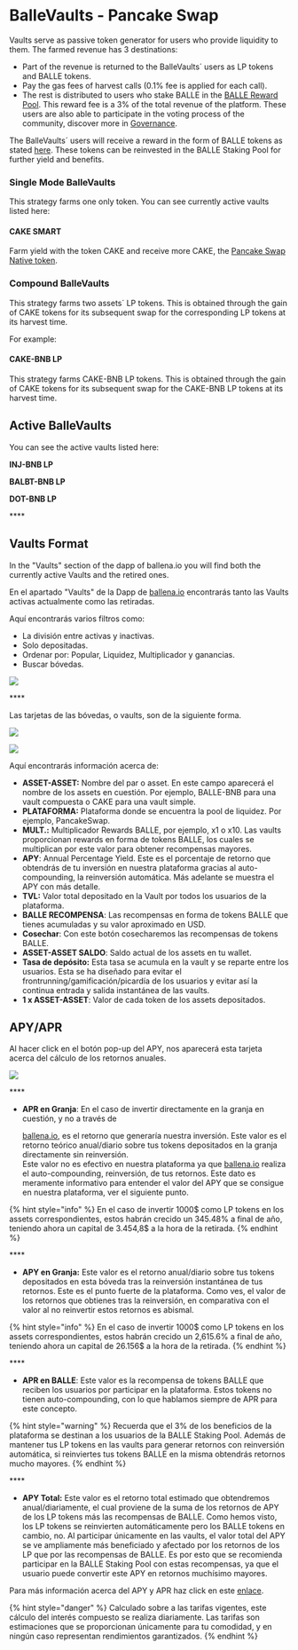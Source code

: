 # BalleVaults - Pancake Swap

Vaults serve as passive token generator for users who provide liquidity to them. The farmed revenue has 3 destinations:

* Part of the revenue is returned to the BalleVaults´ users as LP tokens and BALLE tokens.
* Pay the gas fees of harvest calls \(0.1% fee is applied for each call\).
* The rest is distributed to users who stake BALLE in the [BALLE Reward Pool](balle-staking-pool.md). This reward fee is a 3% of the total revenue of the platform. These users are also able to participate in the voting process of the community, discover more in [Governance](../governance.md).



The BalleVaults´ users will receive a reward in the form of BALLE tokens as stated [here](../tokenomics.md#platform-users-distribution-yield-optimizer-app). These tokens can be reinvested in the BALLE Staking Pool for further yield and benefits.



### Single Mode BalleVaults

This strategy farms one only token. You can see currently active vaults listed here:

#### CAKE SMART

Farm yield with the token CAKE and receive more CAKE, the [Pancake Swap Native token](https://exchange.pancakeswap.finance/#/swap).



### Compound BalleVaults

This strategy farms two assets´ LP tokens. This is obtained through the gain of CAKE tokens for its subsequent swap for the corresponding LP tokens at its harvest time.

For example:

#### CAKE-BNB LP

This strategy farms CAKE-BNB LP tokens. This is obtained through the gain of CAKE tokens for its subsequent swap for the CAKE-BNB LP tokens at its harvest time.



## Active BalleVaults

You can see the active vaults listed here:

**INJ-BNB LP**

**BALBT-BNB LP**

**DOT-BNB LP**

\*\*\*\*

## Vaults Format

In the "Vaults" section of the dapp of ballena.io you will find both the currently active Vaults and the retired ones.

En el apartado "Vaults" de la Dapp de [ballena.io](https://ballena.io/) encontrarás tanto las Vaults activas actualmente como las retiradas.

Aquí encontrarás varios filtros como:

* La división entre activas y inactivas.
* Solo depositadas.
* Ordenar por: Popular, Liquidez, Multiplicador y ganancias.
* Buscar bóvedas.



![](../../.gitbook/assets/image%20%2827%29.png)

\*\*\*\*

Las tarjetas de las bóvedas, o vaults, son de la siguiente forma. 



![](../../.gitbook/assets/image%20%2822%29.png)

![](../../.gitbook/assets/image%20%2821%29.png)



Aquí encontrarás información acerca de:

* **ASSET-ASSET:** Nombre del par o asset. En este campo aparecerá el nombre de los assets en cuestión. Por ejemplo, BALLE-BNB para una vault compuesta o CAKE para una vault simple.
* **PLATAFORMA:** Plataforma donde se encuentra la pool de liquidez. Por ejemplo, PancakeSwap.
* **MULT.:** Multiplicador Rewards BALLE, por ejemplo, x1 o x10. Las vaults proporcionan rewards en forma de tokens BALLE, los cuales se multiplican por este valor para obtener recompensas mayores. 
* **APY**: Annual Percentage Yield. Este es el porcentaje de retorno que obtendrás de tu inversión en nuestra plataforma gracias al auto-compounding, la reinversión automática. Más adelante se muestra el APY con más detalle.
* **TVL:** Valor total depositado en la Vault por todos los usuarios de la plataforma.
* **BALLE RECOMPENSA**: Las recompensas en forma de tokens BALLE que tienes acumuladas y su valor aproximado en USD.
* **Cosechar**: Con este botón cosecharemos las recompensas de tokens BALLE.
* **ASSET-ASSET SALDO**: Saldo actual de los assets en tu wallet.
* **Tasa de depósito:** Esta tasa se acumula en la vault y se reparte entre los usuarios. Esta se ha diseñado para evitar el frontrunning/gamificación/picardía de los usuarios y evitar así la continua entrada y salida instantánea de las vaults.
* **1 x ASSET-ASSET**: Valor de cada token de los assets depositados.

## APY/APR

Al hacer click en el botón pop-up del APY, nos aparecerá esta tarjeta acerca del cálculo de los retornos anuales.

![](../../.gitbook/assets/image%20%2828%29.png)

\*\*\*\*

* **APR en Granja**: En el caso de invertir directamente en la granja en cuestión, y no a través de 

  [ballena.io](https://ballena.io/), es el retorno que generaría nuestra inversión. Este valor es el retorno teórico anual/diario sobre tus tokens depositados en la granja directamente sin reinversión.   
  Este valor no es efectivo en nuestra plataforma ya que [ballena.io](https://ballena.io/) realiza el auto-compounding, reinversión, de tus retornos. Este dato es meramente informativo para entender el valor del APY que se consigue en nuestra plataforma, ver el siguiente punto.

{% hint style="info" %}
En el caso de invertir 1000$ como LP tokens en los assets correspondientes, estos habrán crecido un 345.48% a final de año, teniendo ahora un capital de 3.454,8$ a la hora de la retirada.
{% endhint %}

\*\*\*\*

* **APY en Granja:** Este valor es el retorno anual/diario sobre tus tokens depositados en esta bóveda tras la reinversión instantánea de tus retornos. Este es el punto fuerte de la plataforma. Como ves, el valor de los retornos que obtienes tras la reinversión, en comparativa con el valor al no reinvertir estos retornos es abismal. 

{% hint style="info" %}
En el caso de invertir 1000$ como LP tokens en los assets correspondientes, estos habrán crecido un 2,615.6% a final de año, teniendo ahora un capital de 26.156$ a la hora de la retirada.
{% endhint %}

\*\*\*\*

* **APR en BALLE**: Este valor es la recompensa de tokens BALLE que reciben los usuarios por participar en la plataforma. Estos tokens no tienen auto-compounding, con lo que hablamos siempre de APR para este concepto. 

{% hint style="warning" %}
Recuerda que el 3% de los beneficios de la plataforma se destinan a los usuarios de la BALLE Staking Pool. Además de mantener tus LP tokens en las vaults para generar retornos con reinversión automática, si reinviertes tus tokens BALLE en la misma obtendrás retornos mucho mayores.
{% endhint %}

\*\*\*\*

* **APY Total:** Este valor es el retorno total estimado que obtendremos anual/diariamente, el cual proviene de la suma de los retornos de APY de los LP tokens más las recompensas de BALLE. Como hemos visto, los LP tokens se reinvierten automáticamente pero los BALLE tokens en cambio, no.  Al participar únicamente en las vaults, el valor total del APY se ve ampliamente más beneficiado y afectado por los retornos de los LP que por las recompensas de BALLE. Es por esto que se recomienda participar en la BALLE Staking Pool con estas recompensas, ya que el usuario puede convertir este APY en retornos muchísimo mayores.



Para más información acerca del APY y APR haz click en este [enlace](../../tools-for-the-user/faq.md#4-apr-apy).

{% hint style="danger" %}
Calculado sobre a las tarifas vigentes, este cálculo del interés compuesto se realiza diariamente. Las tarifas son estimaciones que se proporcionan únicamente para tu comodidad, y en ningún caso representan rendimientos garantizados.
{% endhint %}







